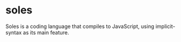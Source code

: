 # soles
Soles is a coding language that compiles to JavaScript, using implicit-syntax as its main feature.
